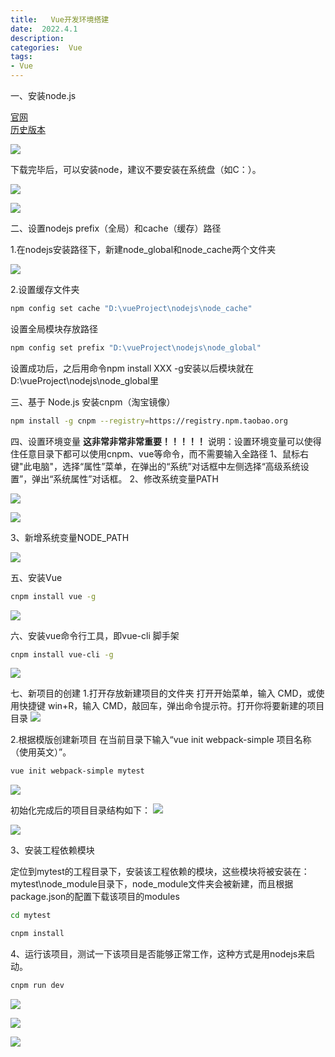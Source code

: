 ```yaml
---
title:   Vue开发环境搭建
date:  2022.4.1
description:
categories:  Vue
tags:
- Vue
---
```


一、安装node.js

[官网](https://nodejs.org/en/download/)       
[历史版本](https://nodejs.org/en/download/releases/)

![](https://s3.bmp.ovh/imgs/2022/04/01/71dd45c0ef3dd1b4.png)

下载完毕后，可以安装node，建议不要安装在系统盘（如C：）。

![](https://tva3.sinaimg.cn/large/0074R88yly8h0ued067t3j30h60df0tt.jpg)

![](https://tva4.sinaimg.cn/large/0074R88yly8h0uedm1vslj30h60df40i.jpg)

二、设置nodejs prefix（全局）和cache（缓存）路径

1.在nodejs安装路径下，新建node_global和node_cache两个文件夹

![](https://tva2.sinaimg.cn/large/0074R88yly8h0ueec77vrj30ha09fdh4.jpg)

2.设置缓存文件夹
```bash
npm config set cache "D:\vueProject\nodejs\node_cache"
```
设置全局模块存放路径
```bash
npm config set prefix "D:\vueProject\nodejs\node_global"
```
设置成功后，之后用命令npm install XXX -g安装以后模块就在D:\vueProject\nodejs\node_global里

三、基于 Node.js 安装cnpm（淘宝镜像）
```bash
npm install -g cnpm --registry=https://registry.npm.taobao.org
```

四、设置环境变量   **这非常非常非常重要！！！！！**
说明：设置环境变量可以使得住任意目录下都可以使用cnpm、vue等命令，而不需要输入全路径
1、鼠标右键"此电脑"，选择“属性”菜单，在弹出的“系统”对话框中左侧选择“高级系统设置”，弹出“系统属性”对话框。
2、修改系统变量PATH

![](https://tva3.sinaimg.cn/large/0074R88yly8h0ueg4o0ccj30hk0iijuc.jpg)

![](https://tva4.sinaimg.cn/large/0074R88yly8h0ueginkxlj30f10fu775.jpg)

3、新增系统变量NODE_PATH

![](https://tva1.sinaimg.cn/large/0074R88yly8h0ueh2kv90j30hd0i1zn0.jpg)

五、安装Vue
```bash
cnpm install vue -g
```
![](https://tva4.sinaimg.cn/large/0074R88yly8h0uehl6adgj30r403egm6.jpg)

六、安装vue命令行工具，即vue-cli 脚手架
```bash
cnpm install vue-cli -g
```

![](https://tva2.sinaimg.cn/large/0074R88yly8h0uei3t6joj30qt08x414.jpg)

七、新项目的创建
1.打开存放新建项目的文件夹
打开开始菜单，输入 CMD，或使用快捷键 win+R，输入 CMD，敲回车，弹出命令提示符。打开你将要新建的项目目录
![](https://tva4.sinaimg.cn/large/0074R88yly8h0ueincm5xj30br05ddg1.jpg)

2.根据模版创建新项目
在当前目录下输入“vue init webpack-simple 项目名称（使用英文）”。
```bash
vue init webpack-simple mytest
```
![](https://tva4.sinaimg.cn/large/0074R88yly8h0uejfeauij30na07cwfg.jpg)

初始化完成后的项目目录结构如下：
![](https://tva3.sinaimg.cn/large/0074R88yly8h0uejywhzcj30iq0bodhe.jpg)

![](https://tva4.sinaimg.cn/large/0074R88yly8h0uek95or5j30hh0bvmyu.jpg)

3、安装工程依赖模块

定位到mytest的工程目录下，安装该工程依赖的模块，这些模块将被安装在：mytest\node_module目录下，node_module文件夹会被新建，而且根据package.json的配置下载该项目的modules
```bash
cd mytest

cnpm install
```

4、运行该项目，测试一下该项目是否能够正常工作，这种方式是用nodejs来启动。
```bash
cnpm run dev
```

![](https://tva1.sinaimg.cn/large/0074R88yly8h0uel7t7n1j30nq09uq43.jpg)

![](https://tva3.sinaimg.cn/large/0074R88yly8h0uelmkmmdj30kt04omxa.jpg)

![](https://tva2.sinaimg.cn/large/0074R88yly8h0uelyd6rxj30mu0h4aat.jpg)